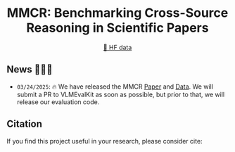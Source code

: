 <div align="center">

# MMCR: Benchmarking Cross-Source Reasoning in Scientific Papers
<a href="https://huggingface.co/datasets/bbbeer/MMCR">🤗 HF data</a>
</div>

## News 🚀🚀🚀

- `03/24/2025`: 🔥 We have released the MMCR [Paper](https://arxiv.org/abs/2503.16856) and [Data](https://huggingface.co/datasets/bbbeer/MMCR). We will submit a PR to VLMEvalKit as soon as possible, but prior to that, we will release our evaluation code.


## Citation

If you find this project useful in your research, please consider cite:
